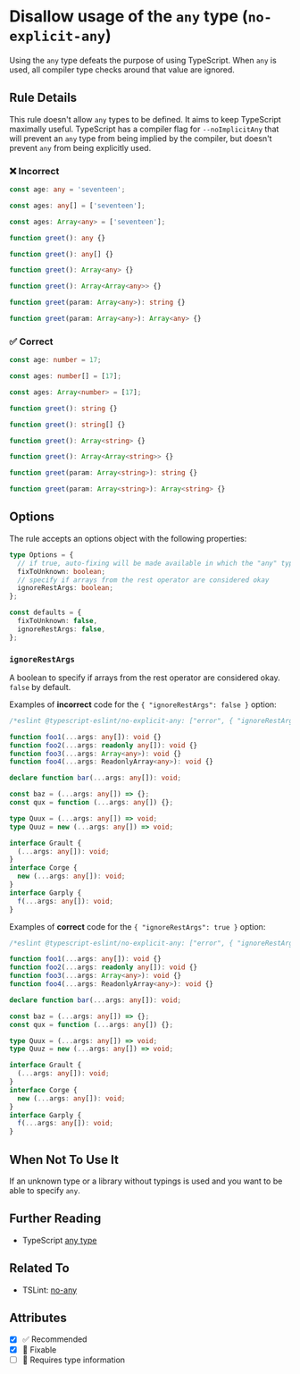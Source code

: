 # Disallow usage of the `any` type (`no-explicit-any`)

Using the `any` type defeats the purpose of using TypeScript.
When `any` is used, all compiler type checks around that value are ignored.

## Rule Details

This rule doesn't allow `any` types to be defined.
It aims to keep TypeScript maximally useful.
TypeScript has a compiler flag for `--noImplicitAny` that will prevent
an `any` type from being implied by the compiler, but doesn't prevent
`any` from being explicitly used.

<!--tabs-->

### ❌ Incorrect

```ts
const age: any = 'seventeen';
```

```ts
const ages: any[] = ['seventeen'];
```

```ts
const ages: Array<any> = ['seventeen'];
```

```ts
function greet(): any {}
```

```ts
function greet(): any[] {}
```

```ts
function greet(): Array<any> {}
```

```ts
function greet(): Array<Array<any>> {}
```

```ts
function greet(param: Array<any>): string {}
```

```ts
function greet(param: Array<any>): Array<any> {}
```

### ✅ Correct

```ts
const age: number = 17;
```

```ts
const ages: number[] = [17];
```

```ts
const ages: Array<number> = [17];
```

```ts
function greet(): string {}
```

```ts
function greet(): string[] {}
```

```ts
function greet(): Array<string> {}
```

```ts
function greet(): Array<Array<string>> {}
```

```ts
function greet(param: Array<string>): string {}
```

```ts
function greet(param: Array<string>): Array<string> {}
```

## Options

The rule accepts an options object with the following properties:

```ts
type Options = {
  // if true, auto-fixing will be made available in which the "any" type is converted to an "unknown" type
  fixToUnknown: boolean;
  // specify if arrays from the rest operator are considered okay
  ignoreRestArgs: boolean;
};

const defaults = {
  fixToUnknown: false,
  ignoreRestArgs: false,
};
```

### `ignoreRestArgs`

A boolean to specify if arrays from the rest operator are considered okay. `false` by default.

Examples of **incorrect** code for the `{ "ignoreRestArgs": false }` option:

```ts
/*eslint @typescript-eslint/no-explicit-any: ["error", { "ignoreRestArgs": false }]*/

function foo1(...args: any[]): void {}
function foo2(...args: readonly any[]): void {}
function foo3(...args: Array<any>): void {}
function foo4(...args: ReadonlyArray<any>): void {}

declare function bar(...args: any[]): void;

const baz = (...args: any[]) => {};
const qux = function (...args: any[]) {};

type Quux = (...args: any[]) => void;
type Quuz = new (...args: any[]) => void;

interface Grault {
  (...args: any[]): void;
}
interface Corge {
  new (...args: any[]): void;
}
interface Garply {
  f(...args: any[]): void;
}
```

Examples of **correct** code for the `{ "ignoreRestArgs": true }` option:

```ts
/*eslint @typescript-eslint/no-explicit-any: ["error", { "ignoreRestArgs": true }]*/

function foo1(...args: any[]): void {}
function foo2(...args: readonly any[]): void {}
function foo3(...args: Array<any>): void {}
function foo4(...args: ReadonlyArray<any>): void {}

declare function bar(...args: any[]): void;

const baz = (...args: any[]) => {};
const qux = function (...args: any[]) {};

type Quux = (...args: any[]) => void;
type Quuz = new (...args: any[]) => void;

interface Grault {
  (...args: any[]): void;
}
interface Corge {
  new (...args: any[]): void;
}
interface Garply {
  f(...args: any[]): void;
}
```

## When Not To Use It

If an unknown type or a library without typings is used
and you want to be able to specify `any`.

## Further Reading

- TypeScript [any type](https://www.typescriptlang.org/docs/handbook/basic-types.html#any)

## Related To

- TSLint: [no-any](https://palantir.github.io/tslint/rules/no-any/)

## Attributes

- [x] ✅ Recommended
- [x] 🔧 Fixable
- [ ] 💭 Requires type information
